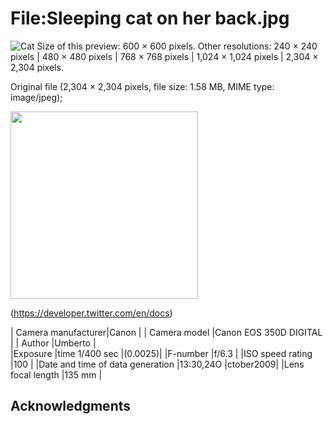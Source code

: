 # File:Sleeping cat on her back.jpg

![Cat](https://upload.wikimedia.org/wikipedia/commons/5/5e/Sleeping_cat_on_her_back.jpg)
Size of this preview: 600 × 600 pixels. Other resolutions: 240 × 240 pixels | 480 × 480 pixels | 768 × 768 pixels | 1,024 × 1,024 pixels | 2,304 × 2,304 pixels.

Original file ‎(2,304 × 2,304 pixels, file size: 1.58 MB, MIME type: image/jpeg);

<img src="https://upload.wikimedia.org/wikipedia/commons/5/5e/Sleeping_cat_on_her_back.jpg" width="300">

(https://developer.twitter.com/en/docs)



| Camera manufacturer|Canon |
| Camera model	      |Canon EOS 350D                         DIGITAL |
| Author	            |Umberto |      
|Exposure            |time	1/400 sec                        |(0.0025)|
|F-number	         |f/6.3   |
|ISO speed rating	   |100     |
|Date and time of 
 data generation	   |13:30,24O
                     |ctober2009|
|Lens focal length	|135 mm    |

## Acknowledgments
